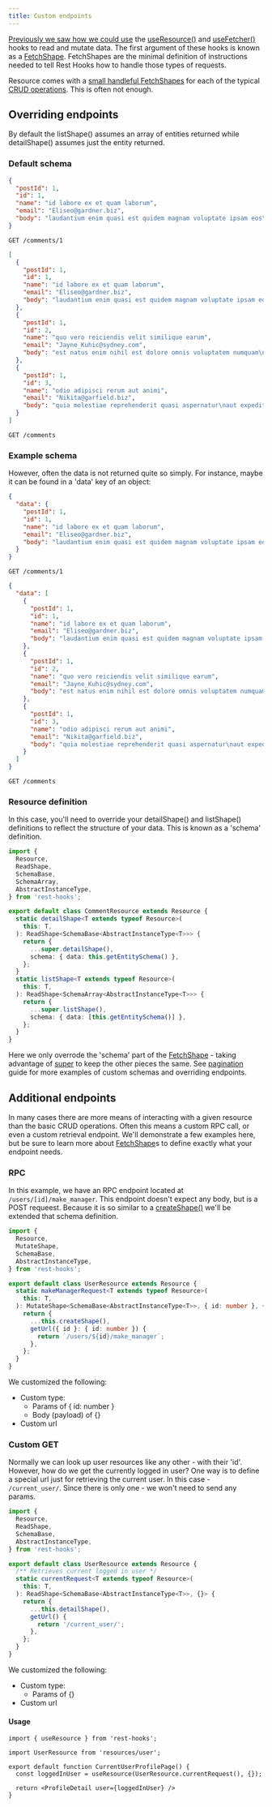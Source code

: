```yaml
---
title: Custom endpoints
---
```


[Previously we saw how we could use](../getting-started/usage#use-resource-docs-api-useresource)
the [useResource()](../api/useResource) and [useFetcher()](../api/useFetcher) hooks to read and mutate
data. The first argument of these hooks is known as a [FetchShape](../api/FetchShape).
FetchShapes are the minimal definition of instructions needed to tell Rest Hooks how to handle
those types of requests.

Resource comes with a [small handleful FetchShapes](../api/resource#fetch-shapes-docs-next-api-fetchshape)
for each of the typical [CRUD operations](https://restfulapi.net/http-methods/). This is often not enough.

## Overriding endpoints

By default the listShape() assumes an array of entities returned while detailShape() assumes
just the entity returned.

### Default schema

<!--DOCUSAURUS_CODE_TABS-->

<!--Single-->

```json
{
  "postId": 1,
  "id": 1,
  "name": "id labore ex et quam laborum",
  "email": "Eliseo@gardner.biz",
  "body": "laudantium enim quasi est quidem magnam voluptate ipsam eos\ntempora quo necessitatibus\ndolor quam autem quasi\nreiciendis et nam sapiente accusantium"
}
```

`GET /comments/1`

<!--List-->

```json
[
  {
    "postId": 1,
    "id": 1,
    "name": "id labore ex et quam laborum",
    "email": "Eliseo@gardner.biz",
    "body": "laudantium enim quasi est quidem magnam voluptate ipsam eos\ntempora quo necessitatibus\ndolor quam autem quasi\nreiciendis et nam sapiente accusantium"
  },
  {
    "postId": 1,
    "id": 2,
    "name": "quo vero reiciendis velit similique earum",
    "email": "Jayne_Kuhic@sydney.com",
    "body": "est natus enim nihil est dolore omnis voluptatem numquam\net omnis occaecati quod ullam at\nvoluptatem error expedita pariatur\nnihil sint nostrum voluptatem reiciendis et"
  },
  {
    "postId": 1,
    "id": 3,
    "name": "odio adipisci rerum aut animi",
    "email": "Nikita@garfield.biz",
    "body": "quia molestiae reprehenderit quasi aspernatur\naut expedita occaecati aliquam eveniet laudantium\nomnis quibusdam delectus saepe quia accusamus maiores nam est\ncum et ducimus et vero voluptates excepturi deleniti ratione"
  }
]
```

`GET /comments`

<!--END_DOCUSAURUS_CODE_TABS-->

### Example schema

However, often the data is not returned quite so simply. For instance, maybe it can be found in a 'data'
key of an object:

<!--DOCUSAURUS_CODE_TABS-->

<!--Single-->

```json
{
  "data": {
    "postId": 1,
    "id": 1,
    "name": "id labore ex et quam laborum",
    "email": "Eliseo@gardner.biz",
    "body": "laudantium enim quasi est quidem magnam voluptate ipsam eos\ntempora quo necessitatibus\ndolor quam autem quasi\nreiciendis et nam sapiente accusantium"
  }
}
```

`GET /comments/1`

<!--List-->

```json
{
  "data": [
    {
      "postId": 1,
      "id": 1,
      "name": "id labore ex et quam laborum",
      "email": "Eliseo@gardner.biz",
      "body": "laudantium enim quasi est quidem magnam voluptate ipsam eos\ntempora quo necessitatibus\ndolor quam autem quasi\nreiciendis et nam sapiente accusantium"
    },
    {
      "postId": 1,
      "id": 2,
      "name": "quo vero reiciendis velit similique earum",
      "email": "Jayne_Kuhic@sydney.com",
      "body": "est natus enim nihil est dolore omnis voluptatem numquam\net omnis occaecati quod ullam at\nvoluptatem error expedita pariatur\nnihil sint nostrum voluptatem reiciendis et"
    },
    {
      "postId": 1,
      "id": 3,
      "name": "odio adipisci rerum aut animi",
      "email": "Nikita@garfield.biz",
      "body": "quia molestiae reprehenderit quasi aspernatur\naut expedita occaecati aliquam eveniet laudantium\nomnis quibusdam delectus saepe quia accusamus maiores nam est\ncum et ducimus et vero voluptates excepturi deleniti ratione"
    }
  ]
}
```

`GET /comments`

<!--END_DOCUSAURUS_CODE_TABS-->

### Resource definition

In this case, you'll need to override your detailShape() and listShape() definitions to reflect
the structure of your data. This is known as a 'schema' definition.

```typescript
import {
  Resource,
  ReadShape,
  SchemaBase,
  SchemaArray,
  AbstractInstanceType,
} from 'rest-hooks';

export default class CommentResource extends Resource {
  static detailShape<T extends typeof Resource>(
    this: T,
  ): ReadShape<SchemaBase<AbstractInstanceType<T>>> {
    return {
      ...super.detailShape(),
      schema: { data: this.getEntitySchema() },
    };
  }
  static listShape<T extends typeof Resource>(
    this: T,
  ): ReadShape<SchemaArray<AbstractInstanceType<T>>> {
    return {
      ...super.listShape(),
      schema: { data: [this.getEntitySchema()] },
    };
  }
}
```

Here we only overrode the 'schema' part of the [FetchShape](../api/FetchShape) - taking advantage
of [super](https://developer.mozilla.org/en-US/docs/Web/JavaScript/Reference/Operators/super) to keep
the other pieces the same. See [pagination](./pagination) guide for more examples of custom schemas and overriding
endpoints.

## Additional endpoints

In many cases there are more means of interacting with a given resource than the basic CRUD
operations. Often this means a custom RPC call, or even a custom retrieval endpoint. We'll demonstrate
a few examples here, but be sure to learn more about [FetchShape](../api/FetchShape)s to
define exactly what your endpoint needs.

### RPC

In this example, we have an RPC endpoint located at `/users/[id]/make_manager`. This endpoint
doesn't expect any body, but is a POST requeest. Because it is so similar to a [createShape()](../api/resource#createshape-mutateshape)
we'll be extended that schema definition.

```typescript
import {
  Resource,
  MutateShape,
  SchemaBase,
  AbstractInstanceType,
} from 'rest-hooks';

export default class UserResource extends Resource {
  static makeManagerRequest<T extends typeof Resource>(
    this: T,
  ): MutateShape<SchemaBase<AbstractInstanceType<T>>, { id: number }, {}> {
    return {
      ...this.createShape(),
      getUrl({ id }: { id: number }) {
        return `/users/${id}/make_manager`;
      },
    };
  }
}
```

We customized the following:

- Custom type:
  - Params of { id: number }
  - Body (payload) of {}
- Custom url

### Custom GET

Normally we can look up user resources like any other - with their 'id'. However,
how do we get the currently logged in user? One way is to define a special url
just for retrieving the current user. In this case - `/current_user/`. Since there
is only one - we won't need to send any params.

```typescript
import {
  Resource,
  ReadShape,
  SchemaBase,
  AbstractInstanceType,
} from 'rest-hooks';

export default class UserResource extends Resource {
  /** Retrieves current logged in user */
  static currentRequest<T extends typeof Resource>(
    this: T,
  ): ReadShape<SchemaBase<AbstractInstanceType<T>>, {}> {
    return {
      ...this.detailShape(),
      getUrl() {
        return '/current_user/';
      },
    };
  }
}
```

We customized the following:

- Custom type:
  - Params of {}
- Custom url

#### Usage

```tsx
import { useResource } from 'rest-hooks';

import UserResource from 'resources/user';

export default function CurrentUserProfilePage() {
  const loggedInUser = useResource(UserResource.currentRequest(), {});

  return <ProfileDetail user={loggedInUser} />
}
```
